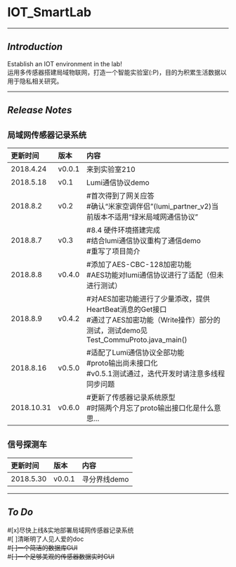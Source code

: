 # **IOT_SmartLab**
---
## ***Introduction***
Establish an IOT environment in the lab!
<br>运用多传感器搭建局域物联网，打造一个智能实验室(:P)，目的为积累生活数据以用于隐私相关研究。

---
## ***Release Notes***
<font size=4>局域网传感器记录系统</font>
---
更新时间|版本|内容
:--|:--|:--
2018.4.24|v0.0.1|来到实验室210
2018.5.18|v0.1|Lumi通信协议demo
2018.8.2|v0.2|#首次得到了网关应答<br>#确认“米家空调伴侣”(lumi_partner_v2)当前版本不适用“绿米局域网通信协议”
2018.8.7|v0.3|#8.4 硬件环境搭建完成<br>#结合lumi通信协议重构了通信demo<br>#重写了项目简介
2018.8.8|v0.4.0|#添加了AES-CBC-128加密功能<br>#AES功能对lumi通信协议进行了适配（但未进行测试）
2018.8.9|v0.4.2|#对AES加密功能进行了少量添改，提供HeartBeat消息的Get接口<br>#通过了AES加密功能（Write操作）部分的测试，测试demo见Test_CommuProto.java_main()
2018.8.16|v0.5.0|#适配了Lumi通信协议全部功能<br>#proto输出尚未接口化<br>#v0.5.1测试通过，迭代开发时请注意多线程同步问题
2018.10.31|v0.6.0|#更新了传感器记录系统原型<br>#时隔两个月忘了proto输出接口化是什么意思...

<font size=4>信号探测车</font>
---
更新时间|版本|内容
:--|:--|:--
2018.5.30|v0.0.1|寻分界线demo

---
## ***To Do***
#[x]尽快上线&实地部署局域网传感器记录系统<br>
#[ ]清晰明了人见人爱的doc<br>
#~~[ ]一个简洁的数据库GUI~~<br>
#~~[ ]一个足够美观的传感器数据实时GUI~~<br>